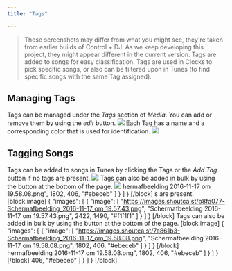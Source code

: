 ```yaml
---
title: "Tags"

---
```

> These screenshots may differ from what you might see, they're taken from earlier builds of Control + DJ. As we keep developing this project, they might appear different in the current version.
Tags are added to songs for easy classification. Tags are used in Clocks to pick specific songs, or also can be filtered upon in Tunes (to find specific songs with the same Tag assigned).

## Managing Tags

Tags can be managed under the *Tags* section of *Media*. You can add or remove them by using the *edit* button.
![](https://images.shoutca.st/b869bf9-Schermafbeelding_2016-11-17_om_19.55.30.png)
Each Tag has a name and a corresponding color that is used for identification.
![](https://images.shoutca.st/b0b0f85-Schermafbeelding_2016-11-17_om_19.58.20.png)


## Tagging Songs

Tags can be added to songs in Tunes by clicking the Tags or the *Add Tag* button if no tags are present.
![](https://images.shoutca.st/b8fa077-Schermafbeelding_2016-11-17_om_19.57.43.png)
Tags can also be added in bulk by using the button at the bottom of the page.
![](https://images.shoutca.st/7a861b3-Schermafbeelding_2016-11-17_om_19.58.08.png)
hermafbeelding 2016-11-17 om 19.58.08.png",
        1802,
        406,
        "#ebeceb"
      ]
    }
  ]
}
[/block]
s are present.
[block:image]
{
  "images": [
    {
      "image": [
        "https://images.shoutca.st/b8fa077-Schermafbeelding_2016-11-17_om_19.57.43.png",
        "Schermafbeelding 2016-11-17 om 19.57.43.png",
        2422,
        1490,
        "#f1f1f1"
      ]
    }
  ]
}
[/block]
Tags can also be added in bulk by using the button at the bottom of the page.
[block:image]
{
  "images": [
    {
      "image": [
        "https://images.shoutca.st/7a861b3-Schermafbeelding_2016-11-17_om_19.58.08.png",
        "Schermafbeelding 2016-11-17 om 19.58.08.png",
        1802,
        406,
        "#ebeceb"
      ]
    }
  ]
}
[/block]
hermafbeelding 2016-11-17 om 19.58.08.png",
        1802,
        406,
        "#ebeceb"
      ]
    }
  ]
}
[/block]
     406,
        "#ebeceb"
      ]
    }
  ]
}
[/block]
